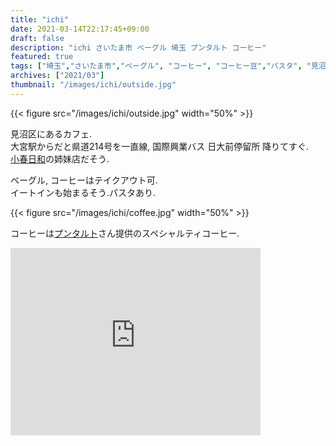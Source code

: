 ```yaml
---
title: "ichi"
date: 2021-03-14T22:17:45+09:00
draft: false
description: "ichi さいたま市 ベーグル 埼玉 プンタルト コーヒー"
featured: true
tags: ["埼玉","さいたま市","ベーグル", "コーヒー", "コーヒー豆","パスタ", "見沼区"]
archives: ["2021/03"]
thumbnail: "/images/ichi/outside.jpg"
---
```

{{< figure src="/images/ichi/outside.jpg" width="50%" >}}

見沼区にあるカフェ.  
大宮駅からだと県道214号を一直線, 国際興業バス 日大前停留所 降りてすぐ.  
[小春日和][koharu]の姉妹店だそう.  
  
ベーグル, コーヒーはテイクアウト可.  
イートインも始まるそう.パスタあり.  


{{< figure src="/images/ichi/coffee.jpg" width="50%" >}}

コーヒーは[プンタルト][hp]さん提供のスペシャルティコーヒー.

[koharu]: https://www.instagram.com/p/CL3QjD_Mp16/?utm_source=ig_web_copy_link
[hp]:https://www.puntalto.com/
  

<div>
    <iframe src="https://www.google.com/maps/embed?pb=!1m18!1m12!1m3!1d1066.0173732596122!2d139.6615210467467!3d35.90879289411922!2m3!1f0!2f0!3f0!3m2!1i1024!2i768!4f13.1!3m3!1m2!1s0x0%3A0xb87d0a5fd02d9405!2sichi!5e0!3m2!1sja!2sjp!4v1615728915090!5m2!1sja!2sjp" width="400" height="300" style="border:0;" allowfullscreen="" loading="lazy"></iframe>
</div>